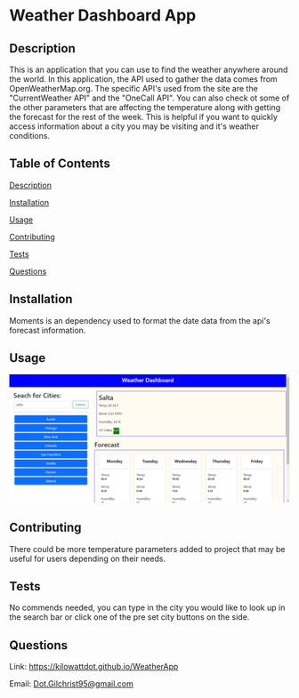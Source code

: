 # Weather Dashboard App
  
  
  ## Description
  This is an application that you can use to find the weather anywhere around the world. In this application, the API used to gather the data comes from OpenWeatherMap.org. The specific API's used from the site are the "CurrentWeather API" and the "OneCall API". You can also check ot some of the other parameters that are affecting the temperature along with getting the forecast for the rest of the week. This is helpful if you want to quickly access information about a city you may be visiting and it's weather conditions.

  ## Table of Contents
  [ Description](#description)

  [ Installation](#installation)

  [ Usage](#usage)

  [ Contributing](#contributing)

  [ Tests](#tests)

  [ Questions](#questions)

  ## Installation
  Moments is an dependency used to format the date data from the api's forecast information.

  ## Usage
 <img src="2022-01-03_16h33_13.png">



  ## Contributing
  There could be more temperature parameters added to project that may be useful for users depending on their needs.

  ## Tests
  No commends needed, you can type in the city you would like to look up in the search bar or click one of the pre set city buttons on the side.
  
  ## Questions

  Link: https://kilowattdot.github.io/WeatherApp

  Email: Dot.Gilchrist95@gmail.com






   

